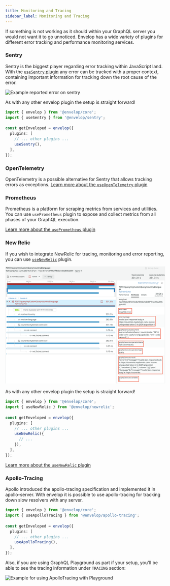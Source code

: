 ```yaml
---
title: Monitoring and Tracing
sidebar_label: Monitoring and Tracing
---
```


If something is not working as it should within your GraphQL server you would not want it to go unnoticed. Envelop has a wide variety of plugins for different error tracking and performance monitoring services.

### Sentry

Sentry is the biggest player regarding error tracking within JavaScript land. With the [`useSentry` plugin](/plugins/use-sentry) any error can be tracked with a proper context, containing important information for tracking down the root cause of the error.

![Example reported error on sentry](https://raw.githubusercontent.com/dotansimha/envelop/HEAD/packages/plugins/sentry/error2.png)

As with any other envelop plugin the setup is straight forward!

```ts
import { envelop } from '@envelop/core';
import { useSentry } from '@envelop/sentry';

const getEnveloped = envelop({
  plugins: [
    // ... other plugins ...
    useSentry(),
  ],
});
```

### OpenTelemetry

OpenTelemetry is a possible alternative for Sentry that allows tracking errors as exceptions. [Learn more about the `useOpenTelemetry` plugin](/plugins/use-open-telemetry)

### Prometheus

Prometheus is a platform for scraping metrics from services and utilities. You can use `usePrometheus` plugin to expose and collect metrics from all phases of your GraphQL execution.

[Learn more about the `usePrometheus` plugin](/plugins/use-prometheus)

### New Relic

If you wish to integrate NewRelic for tracing, monitoring and error reporting, you can use [`useNewRelic`](/plugins/use-newrelic) plugin.

![Example NewRelic](https://raw.githubusercontent.com/dotansimha/envelop/HEAD/packages/plugins/newrelic/error_operation.png)

As with any other envelop plugin the setup is straight forward!

```ts
import { envelop } from '@envelop/core';
import { useNewRelic } from '@envelop/newrelic';

const getEnveloped = envelop({
  plugins: [
    // ... other plugins ...
    useNewRelic({
      // ...
    }),
  ],
});
```

[Learn more about the `useNewRelic` plugin](/plugins/use-newrelic)

### Apollo-Tracing

Apollo introduced the apollo-tracing specification and implemented it in apollo-server. With envelop it is possible to use apollo-tracing for tracking down slow resolvers with any server.

```ts
import { envelop } from '@envelop/core';
import { useApolloTracing } from '@envelop/apollo-tracing';

const getEnveloped = envelop({
  plugins: [
    // ... other plugins ...
    useApolloTracing(),
  ],
});
```

Also, if you are using GraphQL Playground as part if your setup, you'll be able to see the tracing information under `TRACING` section:

![Example for using ApolloTracing with Playground](https://raw.githubusercontent.com/dotansimha/envelop/HEAD/packages/plugins/apollo-tracing/example.png)
